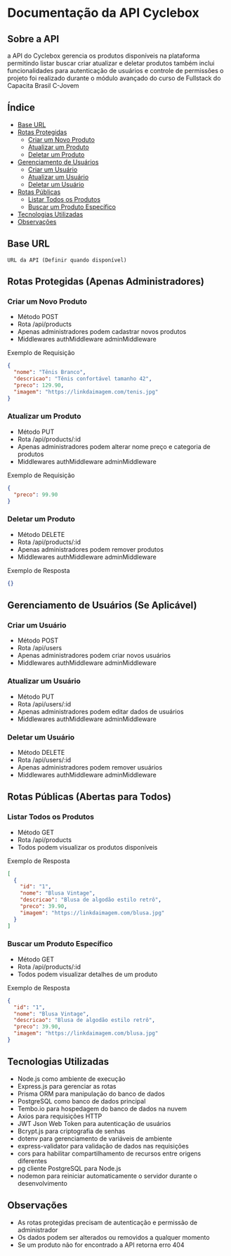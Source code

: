 # Documentação da API Cyclebox

## Sobre a API
a API do Cyclebox gerencia os produtos disponíveis na plataforma permitindo listar buscar criar atualizar e deletar produtos também inclui funcionalidades para autenticação de usuários e controle de permissões o projeto foi realizado durante o módulo avançado do curso de Fullstack do Capacita Brasil C-Jovem

## Índice
- [Base URL](#base-url)
- [Rotas Protegidas](#rotas-protegidas-apenas-administradores)
  - [Criar um Novo Produto](#criar-um-novo-produto)
  - [Atualizar um Produto](#atualizar-um-produto)
  - [Deletar um Produto](#deletar-um-produto)
- [Gerenciamento de Usuários](#gerenciamento-de-usuários-se-aplicável)
  - [Criar um Usuário](#criar-um-usuário)
  - [Atualizar um Usuário](#atualizar-um-usuário)
  - [Deletar um Usuário](#deletar-um-usuário)
- [Rotas Públicas](#rotas-públicas-abertas-para-todos)
  - [Listar Todos os Produtos](#listar-todos-os-produtos)
  - [Buscar um Produto Específico](#buscar-um-produto-específico)
- [Tecnologias Utilizadas](#tecnologias-utilizadas)
- [Observações](#observações)



## Base URL
```
URL da API (Definir quando disponível)
```

## Rotas Protegidas (Apenas Administradores)

### Criar um Novo Produto
- Método POST
- Rota /api/products
- Apenas administradores podem cadastrar novos produtos
- Middlewares authMiddleware adminMiddleware

Exemplo de Requisição
```json
{
  "nome": "Tênis Branco",
  "descricao": "Tênis confortável tamanho 42",
  "preco": 129.90,
  "imagem": "https://linkdaimagem.com/tenis.jpg"
}
```

### Atualizar um Produto
- Método PUT
- Rota /api/products/:id
- Apenas administradores podem alterar nome preço e categoria de produtos
- Middlewares authMiddleware adminMiddleware

Exemplo de Requisição
```json
{
  "preco": 99.90
}
```

### Deletar um Produto
- Método DELETE
- Rota /api/products/:id
- Apenas administradores podem remover produtos
- Middlewares authMiddleware adminMiddleware

Exemplo de Resposta
```json
{}
```

## Gerenciamento de Usuários (Se Aplicável)

### Criar um Usuário
- Método POST
- Rota /api/users
- Apenas administradores podem criar novos usuários
- Middlewares authMiddleware adminMiddleware

### Atualizar um Usuário
- Método PUT
- Rota /api/users/:id
- Apenas administradores podem editar dados de usuários
- Middlewares authMiddleware adminMiddleware

### Deletar um Usuário
- Método DELETE
- Rota /api/users/:id
- Apenas administradores podem remover usuários
- Middlewares authMiddleware adminMiddleware

## Rotas Públicas (Abertas para Todos)

### Listar Todos os Produtos
- Método GET
- Rota /api/products
- Todos podem visualizar os produtos disponíveis

Exemplo de Resposta
```json
[
  {
    "id": "1",
    "nome": "Blusa Vintage",
    "descricao": "Blusa de algodão estilo retrô",
    "preco": 39.90,
    "imagem": "https://linkdaimagem.com/blusa.jpg"
  }
]
```

### Buscar um Produto Específico
- Método GET
- Rota /api/products/:id
- Todos podem visualizar detalhes de um produto

Exemplo de Resposta
```json
{
  "id": "1",
  "nome": "Blusa Vintage",
  "descricao": "Blusa de algodão estilo retrô",
  "preco": 39.90,
  "imagem": "https://linkdaimagem.com/blusa.jpg"
}
```

## Tecnologias Utilizadas
- Node.js como ambiente de execução
- Express.js para gerenciar as rotas
- Prisma ORM para manipulação do banco de dados
- PostgreSQL como banco de dados principal
- Tembo.io para hospedagem do banco de dados na nuvem
- Axios para requisições HTTP
- JWT Json Web Token para autenticação de usuários
- Bcrypt.js para criptografia de senhas
- dotenv para gerenciamento de variáveis de ambiente
- express-validator para validação de dados nas requisições
- cors para habilitar compartilhamento de recursos entre origens diferentes
- pg cliente PostgreSQL para Node.js
- nodemon para reiniciar automaticamente o servidor durante o desenvolvimento

## Observações
- As rotas protegidas precisam de autenticação e permissão de administrador
- Os dados podem ser alterados ou removidos a qualquer momento
- Se um produto não for encontrado a API retorna erro 404

